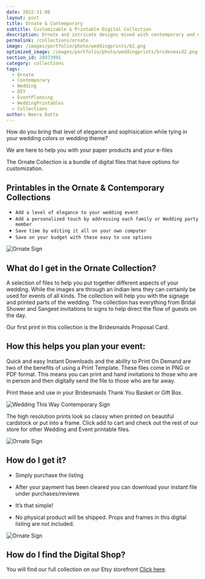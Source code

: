 ```yaml
---
date: 2022-11-08 
layout: post
title: Ornate & Contemporary
subtitle: Customizable & Printable Digital Collection
description: Ornate and intricate designs mixed with contemporary and modern stationary options. 
permalink: /collections/ornate
image: /images/portfolio/photo/weddingprints/b2.png
optimized_image: /images/portfolio/photo/weddingprints/bridesmaid2.png
section_id: 28973991
category: collections
tags:
  - Ornate
  - Contemporary
  - Wedding
  - DIY
  - EventPlanning
  - WeddingPrintables
  - Collections
author: Neera Datta
---
```

How do you bring that level of elegance and sophisication while tying in your wedding colors or wedding theme? 

 We are here to help you with your paper products and your e-files

The Ornate Collection is a bundle of digital files that have options for customization. 


## Printables in the Ornate & Contemporary Collections 

- `Add a level of elegance to your wedding event`
- `Add a personalized touch by addressing each family or Wedding party member`
- `Save time by editing it all on your own computer`
- `Save on your budget with these easy to use options`

![Ornate Sign](https://i.etsystatic.com/21226651/r/il/c01b3c/4387598774/il_1588xN.4387598774_tgfs.jpg)

## What do I get in the Ornate Collection? 
A selection of files to help you put together different aspects of your wedding. While the images are through an Indian lens they can certainly be used for events of all kinds. The collection will help you with the signage and printed parts of the wedding. The collection has everything from Bridal Shower and Sangeet invitations to signs to help direct the flow of guests on the day. 

Our first print in this collection is the Bridesmaids Proposal Card.

##  How this helps you plan your event: 
Quick and easy Instant Downloads and the ability to Print On Demand are two of the benefits of using a Print Template. These files come in PNG or PDF format. This means you can print and hand invitations to those who are in person and then digitally send the file to those who are far away. 

Print these and use in your Bridesmaids Thank You Basket or Gift Box. 

![Wedding This Way Contemporary Sign](https://i.etsystatic.com/21226651/r/il/2c373d/4353858868/il_1588xN.4353858868_nw70.jpg
)


The high resolution prints look so classy when printed on beautiful cardstock or put into a frame. Click add to cart and check out the rest of our store for other Wedding and Event printable files. 

![Ornate Sign](https://i.etsystatic.com/21226651/r/il/059920/4353737686/il_1588xN.4353737686_2wik.jpg)


##  How do I get it? 

*  Simply purchase the listing 


 * After your payment has been cleared you can download your instant file under purchases/reviews

 *  It’s that simple!  

 * No physical product will be shipped. Props and frames in this digital listing are not included. 

![Ornate Sign](https://i.etsystatic.com/21226651/r/il/f46ed5/4353736068/il_1588xN.4353736068_lasb.jpg)





##  How do I find the Digital Shop? 


You will find our full collection on our Etsy storefront [Click here](https://www.etsy.com/shop/TwoCupsOfChaa).